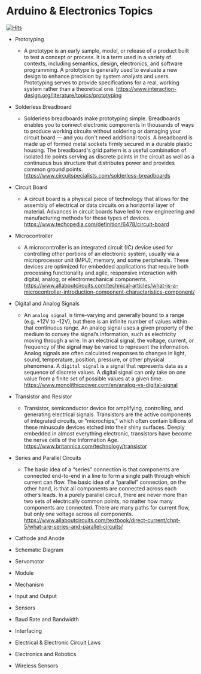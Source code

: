 # Arduino & Electronics Topics
[![Hits](https://hits.seeyoufarm.com/api/count/incr/badge.svg?url=https%3A%2F%2Fgithub.com%2Fxdvrx1%2Farduino-and-electronics-topics&count_bg=%2379C83D&title_bg=%23555555&icon=&icon_color=%23E7E7E7&title=PAGE+VIEWS&edge_flat=false)](https://hits.seeyoufarm.com)

- Prototyping
    - A prototype is an early sample, model, or release of a product 
built to test a concept or process. It is a term used in a
variety of contexts, including semantics, design, electronics,
and software programming. A prototype is generally used to evaluate
a new design to enhance precision by system analysts and users.
Prototyping serves to provide specifications for a real, working 
system rather than a theoretical one.
<https://www.interaction-design.org/literature/topics/prototyping>
     
- Solderless Breadboard
    - Solderless breadboards make prototyping simple. Breadboards 
enables you to connect electronic components in thousands of ways 
to produce working circuits without soldering or damaging your 
circuit board — and you don't need additional tools. A breadboard 
is made up of formed metal sockets firmly secured in a durable 
plastic housing. The breadboard's grid pattern is a useful combination
of isolated tie points serving as discrete points in the circuit as 
well as a continuous bus structure that distributes
power and provides common ground points.
<https://www.circuitspecialists.com/solderless-breadboards>

- Circuit Board
    - A circuit board is a physical piece of technology that allows
for the assembly of electrical or data circuits on a 
horizontal layer of material. Advances in circuit boards
have led to new engineering and 
manufacturing methods for these types of devices.
<https://www.techopedia.com/definition/6478/circuit-board>
     
- Microcontroller
    - A microcontroller is an integrated circuit (IC) 
device used for controlling other portions of an electronic system,
usually via a microprocessor unit (MPU), memory, and 
some peripherals. These devices are optimized for embedded
applications that require both processing functionality
and agile, responsive interaction with digital,
analog, or electromechanical components.
<https://www.allaboutcircuits.com/technical-articles/what-is-a-microcontroller-introduction-component-characteristics-component/> 

- Digital and Analog Signals 
    - An `analog signal` is time-varying and generally bound
to a range (e.g. +12V to -12V), but there is an infinite number
of values within that continuous range. An analog signal 
uses a given property of the medium to convey the signal’s
information, such as electricity moving through a wire. 
In an electrical signal, the voltage, current, or frequency of 
the signal may be varied to represent the information. Analog signals 
are often calculated responses to changes in light, sound,
temperature, position, pressure, or other physical phenomena.
A `digital signal` is a signal that represents 
data as a sequence of discrete values. A digital 
signal can only take on one value 
from a finite set of possible values at a given time.
<https://www.monolithicpower.com/en/analog-vs-digital-signal>

- Transistor and Resistor
    - Transistor, semiconductor device for amplifying,
controlling, and generating electrical signals. Transistors 
are the active components of integrated circuits, 
or “microchips,” which often contain billions of 
these minuscule devices etched into their shiny 
surfaces. Deeply embedded in almost everything 
electronic, transistors have become the nerve 
cells of the Information Age.
<https://www.britannica.com/technology/transistor>
      
- Series and Parallel Circuits
    - The basic idea of a “series” connection is that components are 
connected end-to-end in a line to form a 
single path through which current can flow.
The basic idea of a “parallel” connection, on the other hand, 
is that all components are connected across each other’s leads. 
In a purely parallel circuit, there are never more than two sets 
of electrically common points, no matter how many components 
are connected. There are many paths for current flow, 
but only one voltage across all components.
<https://www.allaboutcircuits.com/textbook/direct-current/chpt-5/what-are-series-and-parallel-circuits/>

- Cathode and Anode
- Schematic Diagram
- Servomotor
- Module
- Mechanism
- Input and Output
- Sensors
- Baud Rate and Bandwidth
- Interfacing
- Electrical & Electronic Circuit Laws
- Electronics and Robotics
- Wireless Sensors
